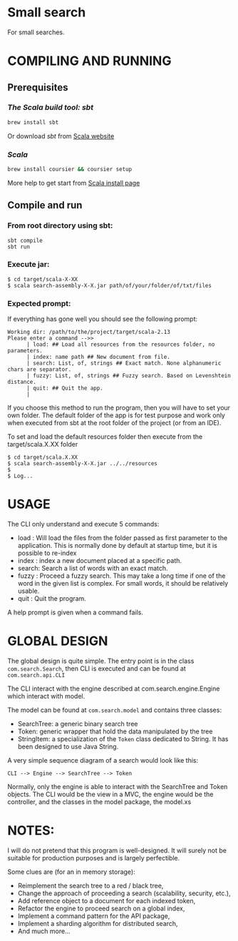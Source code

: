 # Small search

For small searches.

# COMPILING AND RUNNING

## Prerequisites

### *The Scala build tool: sbt*

```bash
brew install sbt
```

Or download *sbt* from [Scala website](https://www.scala-sbt.org/download.html)

### *Scala*

```bash
brew install coursier && coursier setup
```

More help to get start from [Scala install page](https://docs.scala-lang.org/getting-started/install-scala.html)

## Compile and run

### From root directory using sbt:

```
sbt compile
sbt run
```

### Execute jar:

```
$ cd target/scala-X-XX
$ scala search-assembly-X-X.jar path/of/your/folder/of/txt/files
```

### Expected prompt:

If everything has gone well you should see the following prompt:

```
Working dir: /path/to/the/project/target/scala-2.13
Please enter a command -->>
      | load: ## Load all resources from the resources folder, no parameters.
      | index: name path ## New document from file.
      | search: List, of, strings ## Exact match. None alphanumeric chars are separator.
      | fuzzy: List, of, strings ## Fuzzy search. Based on Levenshtein distance.
      | quit: ## Quit the app.
      |
```

If you choose this method to run the program, then you will have to set your own folder.
The default folder of the app is for test purpose and work only when executed from sbt
at the root folder of the project (or from an IDE).

To set and load the default resources folder then execute from the target/scala.X.XX folder

```
$ cd target/scala.X.XX
$ scala search-assembly-X-X.jar ../../resources
$
$ Log...
``` 


# USAGE

The CLI only understand and execute 5 commands:

* load  : Will load the files from the folder passed as first parameter to the application.
          This is normally done by default at startup time, but it is possible to re-index
* index : index a new document placed at a specific path.
* search: Search a list of words with an exact match.
* fuzzy : Proceed a fuzzy search. This may take a long time if one of the word in the given
          list is complex. For small words, it should be relatively usable.
* quit  : Quit the program.

A help prompt is given when a command fails.


# GLOBAL DESIGN

The global design is quite simple. The entry point is in the class `com.search.Search`, then CLI
is executed and can be found at `com.search.api.CLI`

The CLI interact with the engine described at com.search.engine.Engine which interact with model.

The model can be found at `com.search.model` and contains three classes:
* SearchTree: a generic binary search tree
* Token: generic wrapper that hold the data manipulated by the tree
* StringItem: a specialization of the `Token` class dedicated to String. It has been designed to
use Java String.

A very simple sequence diagram of a search would look like this:

`CLI --> Engine --> SearchTree --> Token`

Normally, only the engine is able to interact with the SearchTree and Token objects. The CLI would
be the view in a MVC, the engine would be the controller, and the classes in the model package, the
model.xs


# NOTES:

I will do not pretend that this
program is well-designed. It will surely not be suitable for production purposes and is
largely perfectible.

Some clues are (for an in memory storage):
* Reimplement the search tree to a red / black tree,
* Change the approach of proceeding a search (scalability, security, etc.),
* Add reference object to a document for each indexed token,
* Refactor the engine to proceed search on a global index,
* Implement a command pattern for the API package,
* Implement a sharding algorithm for distributed search,
* And much more...


















 
